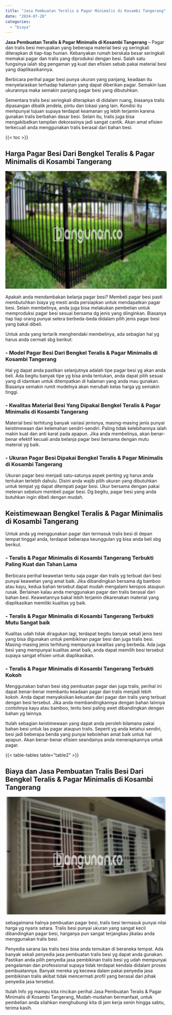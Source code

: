 ```yaml
---
title: "Jasa Pembuatan Teralis & Pagar Minimalis di Kosambi Tangerang"
date: "2024-07-28"
categories: 
  - "biaya"
---
```


**Jasa Pembuatan Teralis & Pagar Minimalis di Kosambi Tangerang** – Pagar dan tralis besi merupakan yang beberapa material besi yg seringkali diterapkan di tiap-tiap hunian. Kebanyakan rumah berskala besar seringkali memakai pagar dan tralis yang diproduksi dengan besi. Salah satu fungsinya ialah sbg pengaman yg kuat dan efisien sebab pakai material besi yang diaplikasikannya.

Berbicara perihal pagar besi punya ukuran yang panjang, keadaan itu menyelaraskan terhadap halaman yang dapat diberikan pagar. Semakin luas ukurannya maka semakin panjang pagar besi yang dibutuhkan.

Sementara tralis besi seringkali diterapkan di didalam ruang, biasanya tralis dipasangan dibalik jendela, pintu dan lokasi yang lain. Kondisi itu mempunyai tujuan supaya terdapat keamanan yg lebih terjamin karena gunakan tralis berbahan dasar besi. Selain itu, tralis juga bisa mengakibatkan tampilan dekorasinya jadi sangat cantik. Akan amat efisien terkecuali anda menggunakan tralis berasal dari bahan besi.

{{< toc >}}

## Harga Pagar Besi Dari Bengkel Teralis & Pagar Minimalis di Kosambi Tangerang

![Jasa Pembuatan Teralis & Pagar Minimalis di Kosambi Tangerang](/images/pagar-minimalis-murah-09.png)

Apakah anda mendambakan belanja pagar besi? Membeli pagar besi pasti membutuhkan biaya yg mesti anda persiapkan untuk mendapatkan pagar besi. Selain membelinya, anda juga bisa melakukan pembelian untuk memproduksi pagar besi sesuai bersama dg jenis yang diinginkan. Biasanya tiap tiap orang punyai selera berbeda-beda didalam pilih jenis pagar besi yang bakal dibeli.

Untuk anda yang tertarik menghendaki membelinya, ada sebagian hal yg harus anda cermati sbg berikut:
### \- Model Pagar Besi Dari Bengkel Teralis & Pagar Minimalis di Kosambi Tangerang

Hal yg dapat anda pastikan selanjutnya adalah tipe pagar besi yg akan anda beli. Ada begitu banyak tipe yg bisa anda tentukan, anda dapat pilih sesuai yang di idamkan untuk ditempatkan di halaman yang anda mau gunakan. Biasanya semakin rumit modelnya akan merubah kelas harga yg semakin tinggi.

### \- Kwalitas Material Besi Yang Dipakai Bengkel Teralis & Pagar Minimalis di Kosambi Tangerang

Material besi terhitung banyak variasi jenisnya, masing-masing jenis punyai keistimewaan dan kelemahan sendiri-sendiri. Paling tidak kelebihannya ialah makin kuat dan anti karat pada apapun. Jika anda membelinya, akan benar-benar efektif kecuali anda belanja pagar besi bersama dengan mutu material yg baik.

### \- Ukuran Pagar Besi Dipakai Bengkel Teralis & Pagar Minimalis di Kosambi Tangerang

Ukuran pagar besi menjadi satu-satunya aspek penting yg harus anda tentukan terlebih dahulu. Disini anda wajib pilih ukuran yang dibutuhkan untuk tempat yg dapat ditempati pagar besi. Ukur bersama dengan pakai meteran sebelum membeli pagar besi. Dg begitu, pagar besi yang anda butuhkan ingin dibeli dengan mudah.

## Keistimewaan Bengkel Teralis & Pagar Minimalis di Kosambi Tangerang

Untuk anda yg menggunakan pagar dan termasuk tralis besi di depan tempat tinggal anda, terdapat beberapa keunggulan yg bisa anda beli sbg berikut.

### \- Teralis & Pagar Minimalis di Kosambi Tangerang Terbukti Paling Kuat dan Tahan Lama

Berbicara perihal keawetan tentu saja pagar dan tralis yg terbuat dari besi punyai keawetan yang amat baik. Jika dibandingkan bersama dg bamboo atau kayu, kedua bahan tersebut dapat mudah mengalami keropos ataupun rusak. Berlainan kalau anda menggunakan pagar dan tralis berasal dari bahan besi. Keawetannya bakal lebih terjamin dikarenakan material yang diaplikasikan memiliki kualitas yg baik.

### \- Teralis & Pagar Minimalis di Kosambi Tangerang Terbukti Mutu Sangat baik

Kualitas udah tidak diragukan lagi, terdapat begitu banyak sekali jenis besi yang bisa digunakan untuk pembikinan pagar besi dan juga tralis besi. Masing-masing jenis terhitung mempunyai kwalitas yang berbeda. Ada juga besi yang mempunyai kualitas amat baik, anda dapat memilih besi tersebut supaya sangat efisien untuk diaplikasikan.

### \- Teralis & Pagar Minimalis di Kosambi Tangerang Terbukti Kokoh

Menggunakan bahan besi sbg pembuatan pagar dan juga tralis, perihal ini dapat benar-benar membantu keadaan pagar dan tralis menjadi lebih kokoh. Anda dapat menyaksikan kekuatan dari pagar dan tralis yang terbuat dengan besi tersebut. Jika anda membandingkannya dengan bahan lainnya contohnya kayu atau bamboo, tentu besi paling awet dibandingkan dengan bahan yg lainnya.

Itulah sebagian keistimewaan yang dapat anda peroleh bilamana pakai bahan besi untuk las pagar ataupun tralis. Seperti yg anda ketahui sendiri, besi jadi beberapa benda yang punyai kebolehan amat baik untuk hal apapun. Akan benar-benar efisien seandainya anda menerapkannya untuk pagar.

{{< table-tables table="table2" >}}

## Biaya dan Jasa Pembuatan Tralis Besi Dari Bengkel Teralis & Pagar Minimalis di Kosambi Tangerang

![Jasa Pembuatan Teralis & Pagar Minimalis di Kosambi Tangerang](/images/teralis-minimalis-murah-23.png)

sebagaimana halnya pembuatan pagar besi, tralis besi termasuk punyai nilai harga yg nyaris setara. Tralis besi punyai ukuran yang sangat kecil dibandingkan pagar besi, harganya pun sangat terjangkau jikalau anda menggunakan tralis besi.

Penyedia sarana las tralis besi bisa anda temukan di beraneka tempat. Ada banyak sekali penyedia jasa pembuatan tralis besi yg dapat anda gunakan. Pastikan anda pilih penyedia jasa pembikinan tralis besi yg udah mempunyai pengalaman dan professional supaya tidak terdapat kendala didalam proses pembuatannya. Banyak mereka yg kecewa dalam pakai penyedia jasa pembikinan tralis akibat tidak mencermati profil yang berasal dari pihak penyedia jasa tersebut.

Itulah Info yg mampu kita rincikan perihal Jasa Pembuatan Teralis & Pagar Minimalis di Kosambi Tangerang, Mudah-mudahan bermanfaat, untuk pembelian anda silahkan menghubungi kita di jam kerja senin hingga sabtu, terima kasih.
